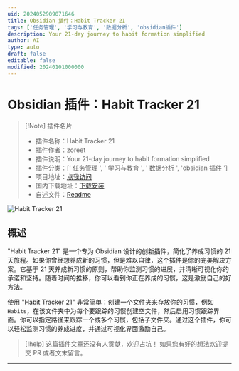 ```yaml
---
uid: 2024052909071646
title: Obsidian 插件：Habit Tracker 21
tags: ['任务管理', '学习与教育', '数据分析', 'obsidian插件']
description: Your 21-day journey to habit formation simplified
author: AI
type: auto
draft: false
editable: false
modified: 20240101000000
---
```


# Obsidian 插件：Habit Tracker 21

> [!Note] 插件名片
> - 插件名称：Habit Tracker 21
> - 插件作者：zoreet
> - 插件说明：Your 21-day journey to habit formation simplified
> - 插件分类：[' 任务管理 ', ' 学习与教育 ', ' 数据分析 ', 'obsidian 插件 ']
> - 项目地址：[点我访问](https://github.com/zoreet/habit-tracker)
> - 国内下载地址：[下载安装](https://pkmer.cn/products/plugin/pluginMarket/?habit-tracker-21)
> - 自述文件：[Readme](https://ghproxy.net/https://raw.githubusercontent.com/zoreet/habit-tracker/master/README.md)

![Habit Tracker 21](https://cdn.pkmer.cn/covers/habit-tracker-21.png!pkmer)

## 概述

"Habit Tracker 21" 是一个专为 Obsidian 设计的创新插件，简化了养成习惯的 21 天旅程。如果你曾经想养成新的习惯，但是难以自律，这个插件是你的完美解决方案。它基于 21 天养成新习惯的原则，帮助你监测习惯的进展，并清晰可视化你的承诺和坚持。随着时间的推移，你可以看到你正在养成的习惯，这是激励自己的好方法。

使用 "Habit Tracker 21" 非常简单：创建一个文件夹来存放你的习惯，例如 `Habits`，在该文件夹中为每个要跟踪的习惯创建空文件，然后启用习惯跟踪界面。你可以指定路径来跟踪一个或多个习惯，包括子文件夹。通过这个插件，你可以轻松监测习惯的养成进度，并通过可视化界面激励自己。

> [!help]
> 这篇插件文章还没有人贡献，欢迎占坑！
> 如果您有好的想法欢迎提交 PR 或者文末留言。

---



